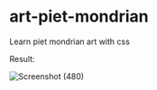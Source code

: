 # art-piet-mondrian
Learn piet mondrian art with css

Result:

![Screenshot (480)](https://github.com/argumpamungkas/art-piet-mondrian/assets/53247359/bdaf4c4e-4b0e-4fa9-ae3b-e9401d57bc64)
